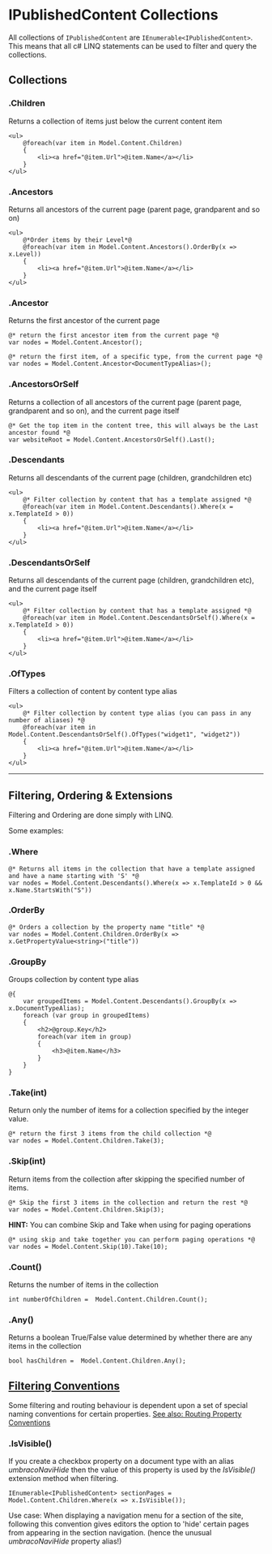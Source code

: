 # IPublishedContent Collections

All collections of `IPublishedContent` are `IEnumerable<IPublishedContent>`. 
This means that all c# LINQ statements can be used to filter and query the collections.  

## Collections

### .Children
Returns a collection of items just below the current content item

	<ul>
		@foreach(var item in Model.Content.Children)
		{
			<li><a href="@item.Url">@item.Name</a></li>
		}
	</ul>


### .Ancestors
Returns all ancestors of the current page (parent page, grandparent and so on)

	<ul>
		@*Order items by their Level*@
		@foreach(var item in Model.Content.Ancestors().OrderBy(x => x.Level))
		{
			<li><a href="@item.Url">@item.Name</a></li>
		}
	</ul>

### .Ancestor
Returns the first ancestor of the current page

	@* return the first ancestor item from the current page *@
	var nodes = Model.Content.Ancestor();
	
	@* return the first item, of a specific type, from the current page *@
	var nodes = Model.Content.Ancestor<DocumentTypeAlias>();


<span id="ancestorsorself"></span>
### .AncestorsOrSelf
Returns a collection of all ancestors of the current page (parent page, grandparent and so on), and the current page itself

	@* Get the top item in the content tree, this will always be the Last ancestor found *@
	var websiteRoot = Model.Content.AncestorsOrSelf().Last();

### .Descendants
Returns all descendants of the current page (children, grandchildren etc)

	<ul>
		@* Filter collection by content that has a template assigned *@
		@foreach(var item in Model.Content.Descendants().Where(x = x.TemplateId > 0))
		{
			<li><a href="@item.Url">@item.Name</a></li>
		}
	</ul>

### .DescendantsOrSelf
Returns all descendants of the current page (children, grandchildren etc), and the current page itself

	<ul>
		@* Filter collection by content that has a template assigned *@
		@foreach(var item in Model.Content.DescendantsOrSelf().Where(x = x.TemplateId > 0))
		{
			<li><a href="@item.Url">@item.Name</a></li>
		}
	</ul>

### .OfTypes
Filters a collection of content by content type alias 

	<ul>
		@* Filter collection by content type alias (you can pass in any number of aliases) *@
		@foreach(var item in Model.Content.DescendantsOrSelf().OfTypes("widget1", "widget2"))
		{
			<li><a href="@item.Url">@item.Name</a></li>
		}
	</ul>

-----

## Filtering, Ordering & Extensions

Filtering and Ordering are done simply with LINQ.

Some examples:
	
### .Where

	@* Returns all items in the collection that have a template assigned and have a name starting with 'S' *@
	var nodes = Model.Content.Descendants().Where(x => x.TemplateId > 0 && x.Name.StartsWith("S"))

### .OrderBy

	@* Orders a collection by the property name "title" *@
	var nodes = Model.Content.Children.OrderBy(x => x.GetPropertyValue<string>("title"))
	
### .GroupBy
Groups collection by content type alias

	@{
	  	var groupedItems = Model.Content.Descendants().GroupBy(x => x.DocumentTypeAlias);
	  	foreach (var group in groupedItems)
	  	{
	   		<h2>@group.Key</h2>
	   		foreach(var item in group)
	   		{
	   			<h3>@item.Name</h3>
	   		}
	   	}
	}


### .Take(int)
Return only the number of items for a collection specified by the integer value.
	
	@* return the first 3 items from the child collection *@
	var nodes = Model.Content.Children.Take(3);

### .Skip(int)
Return items from the collection after skipping the specified number of items.

	@* Skip the first 3 items in the collection and return the rest *@
	var nodes = Model.Content.Children.Skip(3);

**HINT:** You can combine Skip and Take when using for paging operations

	@* using skip and take together you can perform paging operations *@
	var nodes = Model.Content.Skip(10).Take(10);

### .Count()
Returns the number of items in the collection

	int numberOfChildren =  Model.Content.Children.Count();

### .Any()
Returns a boolean True/False value determined by whether there are any items in the collection

	bool hasChildren =  Model.Content.Children.Any();
	
## [Filtering Conventions](#filtering-conventions)
Some filtering and routing behaviour is dependent upon a set of special naming conventions for certain properties. [See also: Routing Property Conventions](../../Routing/routing-properties.md)

### .IsVisible()
If you create a checkbox property on a document type with an alias *umbracoNaviHide* then the value of this property is used by the *IsVisible()* extension method when filtering.

   	IEnumerable<IPublishedContent> sectionPages =  Model.Content.Children.Where(x => x.IsVisible());

Use case: When displaying a navigation menu for a section of the site, following this convention gives editors the option to 'hide' certain pages from appearing in the section navigation. (hence the unusual *umbracoNaviHide* property alias!)


